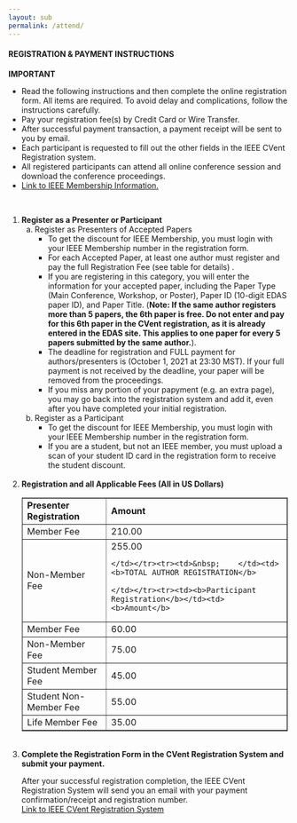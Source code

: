 ```yaml
---
layout: sub
permalink: /attend/
---
```



<h4>REGISTRATION & PAYMENT INSTRUCTIONS</h4>


<b>IMPORTANT</b>
<ul><li>	Read the following instructions and then complete the online registration form. All items are required. To avoid delay and complications, follow the instructions carefully.
</li><li>	Pay your registration fee(s) by Credit Card or Wire Transfer.
</li><li>	After successful payment transaction, a payment receipt will be sent to you by email.
</li><li>	Each participant is requested to fill out the other fields in the IEEE CVent Registration system.
</li><li>	All registered participants can attend all online conference session and download the conference proceedings.
</li><li>	<a href="https://web.cvent.com/event/60c3ff29-dfea-4c59-a543-adcdfcadae01/summary" target=_new>Link to IEEE Membership Information.</a>
	</li></ul>
<br/>
<ol><li>
<a name="1"><b>Register as a Presenter or Participant</b></a>
<br/><ol type=a><li>	Register as Presenters of Accepted Papers
<ul><li>	To get the discount for IEEE Membership, you must login with your IEEE Membership number in the registration form.
</li><li>	For each Accepted Paper, at least one author must register and pay the full Registration Fee (see table for details) .
</li><li>If you are registering in this category, you will enter the information for your accepted paper, including the Paper Type (Main Conference, Workshop, or Poster), Paper ID (10-digit EDAS paper ID), and Paper Title. (<b>Note: If the same author registers more than 5 papers, the 6th paper is free. Do not enter and pay for this 6th paper in the CVent registration, as it is already entered in the EDAS site. This applies to one paper for every 5 papers submitted by the same author.</b>).
</li><li>The deadline for registration and FULL payment for authors/presenters is (October 1, 2021 at 23:30 MST). If your full payment is not received by the deadline, your paper will be removed from the proceedings.
</li><li>If you miss any portion of your papyment (e.g. an extra page), you may go back into the registration system and add it, even after you have completed your initial registration.
</li></ul>
</li><li>	Register as a Participant
<ul><li>	To get the discount for IEEE Membership, you must login with your IEEE Membership number in the registration form.
</li><li>	If you are a student, but not an IEEE member,  you must upload a scan of your student ID card in the registration form to receive the student discount.
</li></ul>
</li></ol></li>
	<br/>
<li><a name="2"><b>Registration and all Applicable Fees (All in US Dollars)</b></a><br/>
<table border=1><tr><td>
	<b>Presenter Registration</b></td><td>	<b>Amount</b>
	</td></tr><tr><td>Member Fee	</td><td>210.00
</td></tr><tr><td>Non-Member Fee	</td><td>255.00

	</td></tr><tr><td>&nbsp;	</td><td><b>TOTAL AUTHOR REGISTRATION</b>
	
	</td></tr><tr><td><b>Participant Registration</b></td><td>	<b>Amount</b>
</td></tr><tr><td>Member Fee</td><td>	60.00
</td></tr><tr><td>Non-Member Fee	</td><td>75.00
</td></tr><tr><td>Student Member Fee</td><td>	45.00
</td></tr><tr><td>Student Non-Member Fee</td><td>	55.00
</td></tr><tr><td>Life Member Fee	</td><td>35.00
	</td></tr></table>

</li>
<br/>
<li>	<a name="3"><b>Complete the Registration Form in the CVent Registration System and submit your payment.</b></a>
  <p>
After your successful registration completion, the IEEE CVent Registration System will send you an email with your payment confirmation/receipt and registration number.
  <br/>  <a href="https://web.cvent.com/event/60c3ff29-dfea-4c59-a543-adcdfcadae01/summary" target=_new>Link to IEEE CVent Registration System</a></p>
</li></ol>
